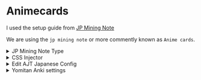 Animecards
===

I used the setup guide from [JP Mining Note](https://arbyste.github.io/jp-mining-note/setup/) <br>

We are using the `jp mining note` or more commently known as `Anime cards`.

<details>
<summary>JP Mining Note Type</summary>

### Installing

The same steps are also found in the [guide](https://arbyste.github.io/jp-mining-note/setup/). <br>

#### Automatic way
If you have python installed and basic git and command line knowledge, <br> you can use the automatic method of installing the note type: <br>
``` 
git clone "https://github.com/arbyste/jp-mining-note.git"
cd jp-mining-note

:: Ensure you have Anki open, and with anki-connect running
:: Also ensure that you have python 3.10+ installed.
:: It *MAY* work with lower versions of python, but I make no such guarantee. ;)
python tools\install.py
```


#### Manual way
Download the Note Type: <br>
- Go to the [release page](https://github.com/arbyste/jp-mining-note/releases)
- Download `{version}-jpmn_example_cards.apkg`

Import the Note Type to Anki: <br>
- Open Anki
- Go to `File`
- `Import...` the `jpmn_example_cards.apkg`

Download the custom fonts: <br>
- Download the 4 `.otf` files from the [media folder](https://github.com/arbyste/jp-mining-note/tree/master/media)
- Click on the `.otf` file
- Click on the download button at the top right

Import the custom fonts to Anki: <br>
- Press `WinKey` + `r`
- Enter `%Appdata%`
- Navigate to `Anki2/YOUR_PROFILE_NAME/collections.media`
- Move the 4 `.otf` files into the `media folder`

#### Verfying the Note Type

See [JP Mining Note](https://arbyste.github.io/jp-mining-note/setup/)

You sould see a new deck `JPMN-Examples` in your collection. <br>
- Go to `Browse`
- Select `JPMN-Examples`
- Press `Preview`

View one of the cards an mkare sure, the card looks similar to the one in the pictures below: <br>

<img src="images/Verifying_JP_Note_Type_light.png" width="350"/> <br>
<img src="images/Verifying_JP_Note_Type_dark.png" width="350"/> <br>

(The following list is a one to one copy from the Setup Page from [JP Mining Note](https://arbyste.github.io/jp-mining-note/setup/))

1. The fonts should match with the above example. <br>If the fonts don't match, try restarting Anki. <br>If the fonts still don't match, the note was likely installed with "Option 2: The Manual Way". <br>Please verify you manually installed the fonts and placed them in the correct folder (see steps 3 and 4).

2. Notice how at the top left corner, the info circle (the "i" encased within the circle) is the default grey color. <br>If this circle is red or orange, there may be something wrong with the template. Please see this section for basic troubleshooting.

3. Clicking on the image to zoom should work out of the box. <br> Kanji hover may not work yet. If it doesn't work, read the Anki-Connect setup instructions on the next page. <br>If the image suddenly appears without a zoom animation, then you must [enable animations on Anki](https://arbyste.github.io/jp-mining-note/setupanki/#enable-animations-2161-2163).

4. If the furigana on your card seems to appear higher above the kanji compared to the picture, see the [Fix Ruby Positioning](https://arbyste.github.io/jp-mining-note/uicustomization/#fix-ruby-positioning-for-legacy-anki-versions) option.

5. If the frequency list on the top right appears to be squished (with no spacing between the elements) see the FAQ on [fixing the frequency list display](https://arbyste.github.io/jp-mining-note/faq/#the-frequency-list-display-looks-squished).


#### How do I use the JP Mining Note?

Please check how to use the jp mining note and how you can change the settings to suite your preferences. <br>
For that whatch the Videos under `Gui`, `Fields` and `Card Creation` form [JP Mining Note Homepage](https://arbyste.github.io/jp-mining-note/).

</details>
<details>
<summary>CSS Injector</summary>

For reference, see [CSS Injector by JP Mining Note](https://arbyste.github.io/jp-mining-note/setupanki/#css-injector).

[CSS Injector](https://ankiweb.net/shared/info/181103283) Number: `181103283`

Delete the old `field.css` and `editor.css`: <br>
- Press `WinKey` + `r`
- Enter `%Appdata%`
- Navigate to `Anki2\addons21\181103283\user_files`
- Delete `field.css` and `editor.css`

Or simply open a command prompt and:
```
:: be sure to change USERNAME to your computer username!

del "C:\Users\USERNAME\AppData\Roaming\Anki2\addons21\181103283\user_files\field.css"
del "C:\Users\USERNAME\AppData\Roaming\Anki2\addons21\181103283\user_files\editor.css"
```

Creating a Symbolic link to the new `field.css` and `editor.css`: <br>
**Make sure to change**: <br>
`USERNAME` to your computer username <br>
`PROFILENAME` to your Anki profile name <br>

Open cmd: <br>
- Press `WinKey`
- Enter `cmd`

After that **change the `USERNAME` and `PROFILENAME`!** <br>
and enter the following command: <br>
```
:: be sure to change USERNAME to your computer username and PROFILENAME to your Anki profile.
:: There are **two** USERNAME's to replace, and **one** PROFILENAME to replace
:: in the commands below.
:: Make sure to replace all the fields!

mklink "C:\Users\USERNAME\AppData\Roaming\Anki2\addons21\181103283\user_files\field.css" "C:\Users\USERNAME\AppData\Roaming\Anki2\PROFILENAME\collection.media\_field.css"
mklink "C:\Users\USERNAME\AppData\Roaming\Anki2\addons21\181103283\user_files\editor.css" "C:\Users\USERNAME\AppData\Roaming\Anki2\PROFILENAME\collection.media\_editor.css"
```

After that, restart Anki and check if your installation was successful; <br>
it should look like this:
<img src="images/CSS_Injector.png" width="350"/>

</details>
<details>
<summary>Edit AJT Japanese Config</summary>

**Note:**
Unfortunately, we need to override the newest version of `AJT Japanese` because we can't change the config file easily anymore.
If you don't want to do this, you can download my [config file](https://www.dropbox.com/scl/fi/eyuhq0hgvq8ceh7hbxpov/AJT_Japanese_Config.json?rlkey=zw6eyhob50fz4122pj5h7m53n&dl=0) and configure the `AJT Japanese` options manually (**not** recommended): <br>
see: [JP Mining Note Anki config-changes](https://xelieu.github.io/jp-lazy-guide/)

Download the AJT Japanese Add-on from my [Dropbox](https://www.dropbox.com/scl/fi/sj5tlvyf6qxwq6b8kwilx/1344485230.zip?rlkey=vf9h90537o8j0kgqe9nwucyp8&dl=0)

Installation:<br>
- Press `WinKey` + `r`
- Enter `%Appdata%`
- Navigate to `Anki2\addons21`
- Paste the `AJT Japanese` Add-on into this folder
- Restart Anki 

</details>
<details>
<summary>Yomitan Anki settings</summary>

For reference, see [CSS Injector by JP Mining Note](https://arbyste.github.io/jp-mining-note/setupyomichan/#yomichan-fields).

Go to Anki and create a new deck for mining:
- Press `Add`
- Select the `Japanese Mining Note`
- Click on `Deck`
- Click on `Add`
- Create a new deck, e.g., "Mining"

For your information, if you want to create subdecks, you can easily do so by putting `::` in the name. For example, if you want to have a subdeck named "YouTube", you would add a deck named `Mining::YouTube`.

Go to Yomitan Setting: <br>
- Navigate to the `Anki` section
- Select `Anki card format...`
- Set `Deck` to your newly created Anki deck
- Set `Model` as `JP Mining Note`

For more settings, see how the [JP Mining Template works](https://arbyste.github.io/jp-mining-note/).

</details>
